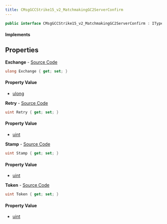 ```yaml
---
title: CMsgGCCStrike15_v2_MatchmakingGC2ServerConfirm
---
```


```csharp
public interface CMsgGCCStrike15_v2_MatchmakingGC2ServerConfirm : ITypedProtobuf<CMsgGCCStrike15_v2_MatchmakingGC2ServerConfirm>, INativeHandle
```

#### Implements

## Properties

**Exchange** - [Source Code](https://github.com/swiftly-solution/swiftlys2/blob/master/managed/src/SwiftlyS2.Generated/Protobufs/Interfaces/CMsgGCCStrike15_v2_MatchmakingGC2ServerConfirm.cs#L19)

```csharp
ulong Exchange { get; set; }
```

#### Property Value

- [ulong](https://learn.microsoft.com/dotnet/api/system.uint64)

**Retry** - [Source Code](https://github.com/swiftly-solution/swiftlys2/blob/master/managed/src/SwiftlyS2.Generated/Protobufs/Interfaces/CMsgGCCStrike15_v2_MatchmakingGC2ServerConfirm.cs#L22)

```csharp
uint Retry { get; set; }
```

#### Property Value

- [uint](https://learn.microsoft.com/dotnet/api/system.uint32)

**Stamp** - [Source Code](https://github.com/swiftly-solution/swiftlys2/blob/master/managed/src/SwiftlyS2.Generated/Protobufs/Interfaces/CMsgGCCStrike15_v2_MatchmakingGC2ServerConfirm.cs#L16)

```csharp
uint Stamp { get; set; }
```

#### Property Value

- [uint](https://learn.microsoft.com/dotnet/api/system.uint32)

**Token** - [Source Code](https://github.com/swiftly-solution/swiftlys2/blob/master/managed/src/SwiftlyS2.Generated/Protobufs/Interfaces/CMsgGCCStrike15_v2_MatchmakingGC2ServerConfirm.cs#L13)

```csharp
uint Token { get; set; }
```

#### Property Value

- [uint](https://learn.microsoft.com/dotnet/api/system.uint32)

